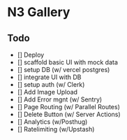 # N3 Gallery

## Todo

- [] Deploy
- [] scaffold basic UI with mock data
- [] setup DB (w/ vercel postgres)
- [] integrate UI with DB
- [] setup auth (w/ Clerk)
- [] Add Image Upload
- [] Add Error mgnt (w/ Sentry)
- [] Page Routing (w/ Parallel Routes)
- [] Delete Button (w/ Server Actions)
- [] Analytics (w/Posthug)
- [] Ratelimiting (w/Upstash)

